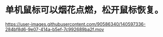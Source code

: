 # 单机鼠标可以烟花点燃，松开鼠标恢复。

https://user-images.githubusercontent.com/90586340/140597336-284bf8d6-9e07-414a-b5ef-7c992689ba2f.mov

